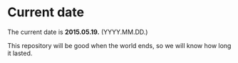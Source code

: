# Current date

The current date is **2015.05.19.** (YYYY.MM.DD.)

This repository will be good when the world ends, so we will know how long it lasted.